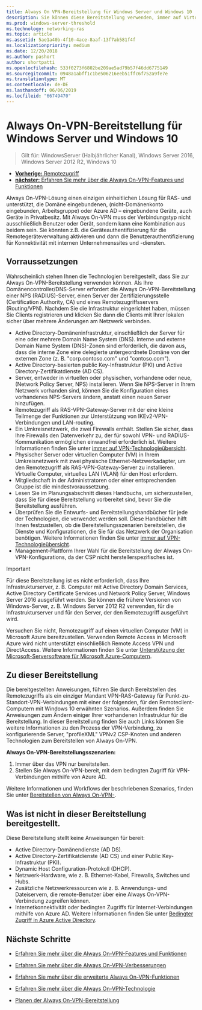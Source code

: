 ```yaml
---
title: Always On VPN-Bereitstellung für Windows Server und Windows 10
description: Sie können diese Bereitstellung verwenden, immer auf Virtuelles privates Netzwerk (VPN) Verbindungen für Remotemitarbeiter mit Remote Access in Windows Server 2016 oder höher und Always On-VPN-Profile für Windows 10-Clientcomputern bereitstellen.
ms.prod: windows-server-threshold
ms.technology: networking-ras
ms.topic: article
ms.assetid: 5ae1a40b-4f10-4ace-8aaf-13f7ab581f4f
ms.localizationpriority: medium
ms.date: 12/20/2018
ms.author: pashort
author: shortpatti
ms.openlocfilehash: 533f0273f6802be209ae5ad79b57f46dd6775149
ms.sourcegitcommit: 0948a1abff1c1be506216eeb51ffc6f752a9fe7e
ms.translationtype: MT
ms.contentlocale: de-DE
ms.lasthandoff: 06/06/2019
ms.locfileid: "66749470"
---
```

# <a name="always-on-vpn-deployment-for-windows-server-and-windows-10"></a>Always On-VPN-Bereitstellung für Windows Server und Windows 10

>Gilt für: WindowsServer (Halbjährlicher Kanal), Windows Server 2016, Windows Server 2012 R2, Windows 10

- [**Vorherige:** Remotezugriff](../../../Remote-Access.md)<br>
- [**nächster:** Erfahren Sie mehr über die Always On-VPN-Features und Funktionen](../../vpn-map-da.md)

Always On-VPN-Lösung einen einzigen einheitlichen Lösung für RAS- und unterstützt, die Domäne eingebundenen, (nicht-Domänenkonto eingebunden, Arbeitsgruppe) oder Azure AD – eingebundene Geräte, auch Geräte in Privatbesitz. Mit Always On-VPN muss der Verbindungstyp nicht ausschließlich Benutzer oder Gerät, sondern kann eine Kombination aus beidem sein. Sie könnten z.B. die Geräteauthentifizierung für die Remotegeräteverwaltung aktivieren und dann die Benutzerauthentifizierung für Konnektivität mit internen Unternehmenssites und -diensten.

## <a name="prerequisites"></a>Vorraussetzungen

Wahrscheinlich stehen Ihnen die Technologien bereitgestellt, dass Sie zur Always On-VPN-Bereitstellung verwenden können. Als Ihre Domänencontroller/DNS-Server erfordert die Always On-VPN-Bereitstellung einer NPS (RADIUS)-Server, einen Server der Zertifizierungsstelle (Certification Authority, CA) und eines Remotezugriffsservers (Routing/VPN). Nachdem Sie die Infrastruktur eingerichtet haben, müssen Sie Clients registrieren und klicken Sie dann die Clients mit Ihrer lokalen sicher über mehrere Änderungen am Netzwerk verbinden.

- Active Directory-Domäneninfrastruktur, einschließlich der Server für eine oder mehrere Domain Name System (DNS). Interne und externe Domain Name System (DNS)-Zonen sind erforderlich, die davon aus, dass die interne Zone eine delegierte untergeordnete Domäne von der externen Zone (z. B. "corp.contoso.com" und "contoso.com").
- Active Directory-basierten public Key-Infrastruktur (PKI) und Active Directory-Zertifikatdienste (AD CS).
- Server, entweder in virtuellen oder physischen, vorhandene oder neue, (Network Policy Server, NPS) installieren. Wenn Sie NPS-Server in Ihrem Netzwerk vorhanden sind, können Sie die Konfiguration eines vorhandenes NPS-Servers ändern, anstatt einen neuen Server hinzufügen.
- Remotezugriff als RAS-VPN-Gateway-Server mit der eine kleine Teilmenge der Funktionen zur Unterstützung von IKEv2-VPN-Verbindungen und LAN-routing.
- Ein Umkreisnetzwerk, die zwei Firewalls enthält.  Stellen Sie sicher, dass Ihre Firewalls den Datenverkehr zu, der für sowohl VPN- und RADIUS-Kommunikation ermöglichen einwandfrei erforderlich ist. Weitere Informationen finden Sie unter [immer auf VPN-Technologieübersicht](../always-on-vpn-technology-overview.md).
- Physischer Server oder virtuellen Computer (VM) in Ihrem Umkreisnetzwerk mit zwei physische Ethernet-Netzwerkadapter, um den Remotezugriff als RAS-VPN-Gateway-Server zu installieren. Virtuelle Computer, virtuelles LAN (VLAN) für den Host erfordern. 
- Mitgliedschaft in der Administratoren oder einer entsprechenden Gruppe ist die mindestvoraussetzung.
- Lesen Sie im Planungsabschnitt dieses Handbuchs, um sicherzustellen, dass Sie für diese Bereitstellung vorbereitet sind, bevor Sie die Bereitstellung ausführen.
- Überprüfen Sie die Entwurfs- und Bereitstellungshandbücher für jede der Technologien, die verwendet werden soll. Diese Handbücher hilft Ihnen festzustellen, ob die Bereitstellungsszenarien bereitstellen, die Dienste und Konfigurationen, die Sie für das Netzwerk der Organisation benötigen. Weitere Informationen finden Sie unter [immer auf VPN-Technologieübersicht](../always-on-vpn-technology-overview.md).
- Management-Plattform Ihrer Wahl für die Bereitstellung der Always On-VPN-Konfigurations, da der CSP nicht herstellerspezifisches ist.

>[!IMPORTANT]
>Für diese Bereitstellung ist es nicht erforderlich, dass Ihre Infrastrukturserver, z. B. Computer mit Active Directory Domain Services, Active Directory Certificate Services und Network Policy Server, Windows Server 2016 ausgeführt werden. Sie können die frühere Versionen von Windows-Server, z. B. Windows Server 2012 R2 verwenden, für die Infrastrukturserver und für den Server, der den Remotezugriff ausgeführt wird.
>
>Versuchen Sie nicht, Remotezugriff auf einen virtuellen Computer (VM) in Microsoft Azure bereitzustellen. Verwenden Remote Access in Microsoft Azure wird nicht unterstützt einschließlich Remote Access VPN und DirectAccess. Weitere Informationen finden Sie unter [Unterstützung der Microsoft-Serversoftware für Microsoft Azure-Computern](https://support.microsoft.com/help/2721672/microsoft-server-software-support-for-microsoft-azure-virtual-machines).

## <a name="about-this-deployment"></a>Zu dieser Bereitstellung

Die bereitgestellten Anweisungen, führen Sie durch Bereitstellen des Remotezugriffs als ein einziger Mandant VPN-RAS-Gateway für Punkt-zu-Standort-VPN-Verbindungen mit einer der folgenden, für den Remoteclient-Computern mit Windows 10 erwähnten Szenarios. Außerdem finden Sie Anweisungen zum Ändern einiger Ihrer vorhandenen Infrastruktur für die Bereitstellung. In dieser Bereitstellung finden Sie auch Links können Sie weitere Informationen zu den Prozess der VPN-Verbindung, zu konfigurierende Server, "profileXML" VPNv2 CSP-Knoten und anderen Technologien zum Bereitstellen von Always On-VPN.

**Always On-VPN-Bereitstellungsszenarien:**

1. Immer über das VPN nur bereitstellen.
2. Stellen Sie Always On-VPN-bereit, mit dem bedingten Zugriff für VPN-Verbindungen mithilfe von Azure AD.

Weitere Informationen und Workflows der beschriebenen Szenarios, finden Sie unter [Bereitstellen von Always On-VPN-](always-on-vpn-deploy-deployment.md).

## <a name="what-isnt-provided-in-this-deployment"></a>Was ist nicht in dieser Bereitstellung bereitgestellt.

Diese Bereitstellung stellt keine Anweisungen für bereit:

- Active Directory-Domänendienste (AD DS).
- Active Directory-Zertifikatdienste (AD CS) und einer Public Key-Infrastruktur (PKI).
- Dynamic Host Configuration-Protokoll (DHCP).
- Netzwerk-Hardware, wie z. B. Ethernet-Kabel, Firewalls, Switches und Hubs.
- Zusätzliche Netzwerkressourcen wie z. B. Anwendungs- und Dateiservern, die remote-Benutzer über eine Always On-VPN-Verbindung zugreifen können.
- Internetkonnektivität oder bedingten Zugriffs für Internet-Verbindungen mithilfe von Azure AD. Weitere Informationen finden Sie unter [Bedingter Zugriff in Azure Active Directory](https://docs.microsoft.com/azure/active-directory/active-directory-conditional-access-azure-portal).

## <a name="next-steps"></a>Nächste Schritte

- [Erfahren Sie mehr über die Always On-VPN-Features und Funktionen](../../vpn-map-da.md)

- [Erfahren Sie mehr über die Always On-VPN-Verbesserungen](../always-on-vpn-enhancements.md)

- [Erfahren Sie mehr über die erweiterte Always On-VPN-Funktionen](always-on-vpn-adv-options.md)

- [Erfahren Sie mehr über die Always On-VPN-Technologie](../always-on-vpn-technology-overview.md)

- [Planen der Always On-VPN-Bereitstellung](always-on-vpn-deploy-deployment.md)